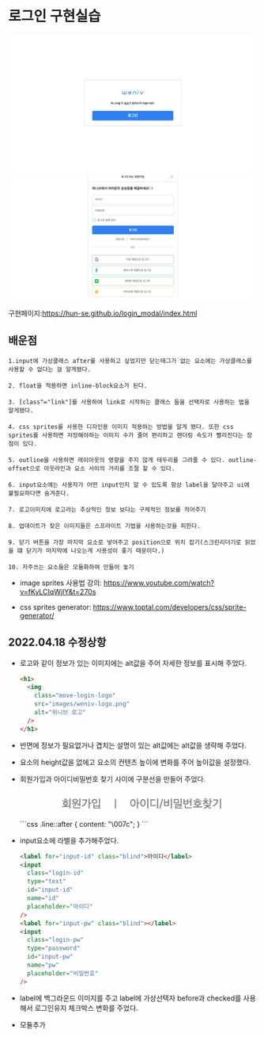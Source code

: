 # 로그인 구현실습

<img src = "images/로그인구현1.png">
<img src = "images/로그인 구현2.png">

구현페이지:https://hun-se.github.io/login_modal/index.html

## 배운점

    1.input에 가상클래스 after를 사용하고 싶었지만 닫는태그가 없는 요소에는 가상클래스를 사용할 수 없다는 걸 알게됐다.

    2. float을 적용하면 inline-block요소가 된다.

    3. [class^="link"]를 사용하여 link로 시작하는 클래스 들을 선택자로 사용하는 법을 알게됐다.

    4. css sprites를 사용한 디자인용 이미지 적용하는 방법을 알게 됐다. 또한 css sprites를 사용하면 저장해야하는 이미지 수가 줄어 편리하고 랜더링 속도가 빨라진다는 장점이 있다.

    5. outline을 사용하면 레이아웃의 영향을 주지 않게 테두리를 그려줄 수 있다. outline-offset으로 아웃라인과 요소 사이의 거리를 조절 할 수 있다.

    6. input요소에는 사용자가 어떤 input인지 알 수 있도록 항상 label을 달아주고 ui에 불필요하다면 숨겨준다.

    7. 로고이미지에 로고라는 추상적인 정보 보다는 구체적인 정보를 적어주기

    8. 업데이트가 잦은 이미지들은 스프라이트 기법을 사용하는것을 피한다.

    9. 닫기 버튼을 가장 마지막 요소로 넣어주고 position으로 위치 잡기(스크린리더기로 읽었을 떄 닫기가 마지막에 나오는게 사용성이 좋기 때문이다.)

    10. 자주쓰는 요소들은 모듈화하여 만들어 놓기

- image sprites 사용법 강의:
  https://www.youtube.com/watch?v=fKyLCIqWjIY&t=270s

- css sprites generator: https://www.toptal.com/developers/css/sprite-generator/

## 2022.04.18 수정상항

- 로고와 같이 정보가 있는 이미지에는 alt값을 주어 자세한 정보를 표시해 주었다.

  ```html
  <h1>
    <img
      class="move-login-logo"
      src="images/weniv-logo.png"
      alt="위니브 로고"
    />
  </h1>
  ```

- 반면에 정보가 필요없거나 겹치는 설명이 있는 alt값에는 alt값을 생략해 주었다.

- 요소의 height값을 없에고 요소의 컨텐츠 높이에 변화를 주어 높이값을 설정했다.

- 회원가입과 아이디비밀번호 찾기 사이에 구분선을 만들어 주었다.

  <img src="images/구분선.png">
  ```css
  .line::after {
    content: "\007c";
  }
  ```

- input요소에 라벨을 추가해주었다.

  ```html
  <label for="input-id" class="blind">아이디</label>
  <input
    class="login-id"
    type="text"
    id="input-id"
    name="id"
    placeholder="아이디"
  />
  <label for="input-pw" class="blind"></label>
  <input
    class="login-pw"
    type="password"
    id="input-pw"
    name="pw"
    placeholder="비밀번호"
  />
  ```

- label에 백그라운드 이미지를 주고 label에 가상선택자 before과 checked를 사용해서 로그인유지 체크박스 변화를 주었다.

- 모듈추가
